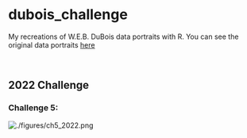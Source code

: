 # dubois_challenge

My recreations of W.E.B. DuBois data portraits with R. You can see the original data portraits [here](https://github.com/ajstarks/dubois-data-portraits)

<br>

## 2022 Challenge 

### Challenge 5: 
![./figures/ch5_2022.png](https://github.com/corysauve/tidytuesday/blob/main/figures/c5_2022.png)

